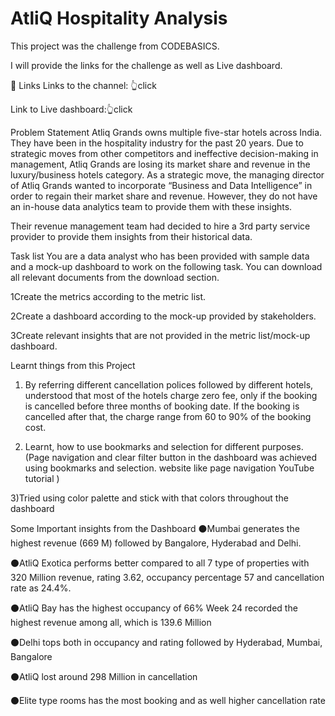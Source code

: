 # AtliQ Hospitality Analysis

This project was the challenge from CODEBASICS.

I will provide the links for the challenge as well as Live dashboard.

🔗 Links
Links to the channel: 👆click

Link to Live dashboard:👆click

Problem Statement
Atliq Grands owns multiple five-star hotels across India. They have been in the hospitality industry for the past 20 years. Due to strategic moves from other competitors and ineffective decision-making in management, Atliq Grands are losing its market share and revenue in the luxury/business hotels category. As a strategic move, the managing director of Atliq Grands wanted to incorporate “Business and Data Intelligence” in order to regain their market share and revenue. However, they do not have an in-house data analytics team to provide them with these insights.

Their revenue management team had decided to hire a 3rd party service provider to provide them insights from their historical data.

Task list
You are a data analyst who has been provided with sample data and a mock-up dashboard to work on the following task. You can download all relevant documents from the download section.

1Create the metrics according to the metric list.

2Create a dashboard according to the mock-up provided by stakeholders.

3Create relevant insights that are not provided in the metric list/mock-up dashboard.

Learnt things from this Project
1) By referring different cancellation polices followed by different hotels, understood that most of the hotels charge zero fee, only if the booking is cancelled before three months of booking date. If the booking is cancelled after that, the charge range from 60 to 90% of the booking cost.

2) Learnt, how to use bookmarks and selection for different purposes. (Page navigation and clear filter button in the dashboard was achieved using bookmarks and selection. website like page navigation YouTube tutorial )

3)Tried using color palette and stick with that colors throughout the dashboard

Some Important insights from the Dashboard
⚫Mumbai generates the highest revenue (669 M) followed by Bangalore, Hyderabad and Delhi.

⚫AtliQ Exotica performs better compared to all 7 type of properties with 320 Million revenue, rating 3.62, occupancy percentage 57 and cancellation rate as 24.4%.

⚫AtliQ Bay has the highest occupancy of 66% Week 24 recorded the highest revenue among all, which is 139.6 Million

⚫Delhi tops both in occupancy and rating followed by Hyderabad, Mumbai, Bangalore

⚫AtliQ lost around 298 Million in cancellation

⚫Elite type rooms has the most booking and as well higher cancellation rate
